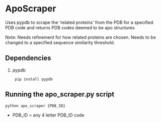 # ApoScraper

Uses pypdb to scrape the 'related proteins' from the PDB for a specified PDB code and returns PDB codes deemed to be apo structures

Note: Needs refinement for how related proteins are chosen. Needs to be changed to a specified sequence similarity threshold.

## Dependencies

1. pypdb

    ``` pip install pypdb```
 
## Running the apo_scraper.py script

``` python apo_scraper {PDB_ID} ```

- PDB_ID = any 4 letter PDB_ID code
